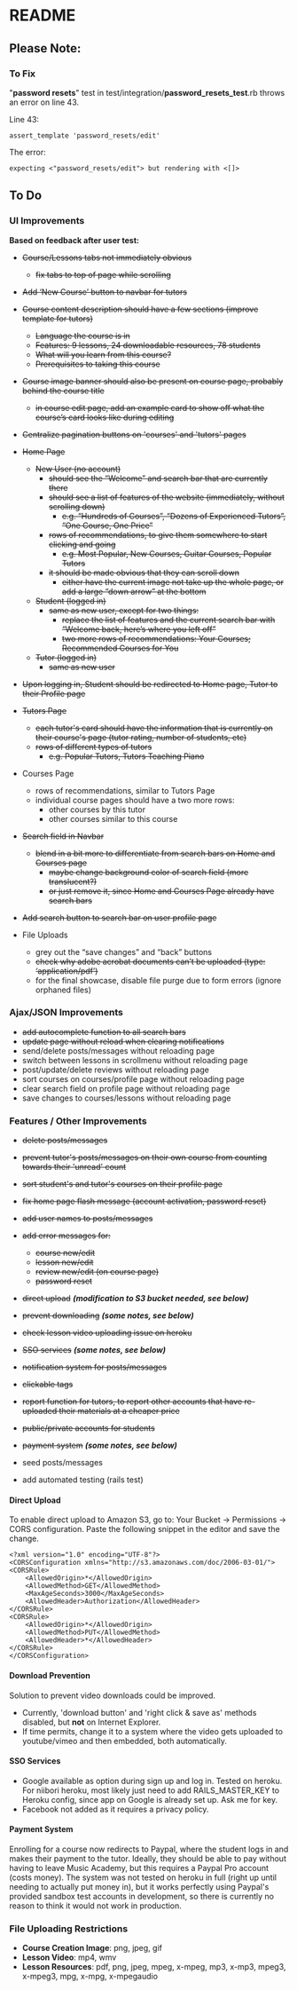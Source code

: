 # README

## Please Note:

### To Fix
    
"**password resets**" test in test/integration/**password_resets_test**.rb
throws an error on line 43.

Line 43:
```
assert_template 'password_resets/edit'
```

The error:
```
expecting <"password_resets/edit"> but rendering with <[]>
```

## To Do

### UI Improvements

**Based on feedback after user test:**

- ~~Course/Lessons tabs not immediately obvious~~
  - ~~fix tabs to top of page while scrolling~~

- ~~Add ‘New Course’ button to navbar for tutors~~

- ~~Course content description should have a few sections (improve template for tutors)~~
  - ~~Language the course is in~~
  - ~~Features: 9 lessons, 24 downloadable resources, 78 students~~
  - ~~What will you learn from this course?~~
  - ~~Prerequisites to taking this course~~

- ~~Course image banner should also be present on course page, probably behind the course title~~
  - ~~in course edit page, add an example card to show off what the course’s card looks like during editing~~

- ~~Centralize pagination buttons on 'courses' and 'tutors' pages~~

- ~~Home Page~~
  - ~~New User (no account)~~
    - ~~should see the “Welcome” and search bar that are currently there~~
    - ~~should see a list of features of the website (immediately, without scrolling down)~~
      - ~~e.g. “Hundreds of Courses”, “Dozens of Experienced Tutors”, “One Course, One Price”~~
    - ~~rows of recommendations, to give them somewhere to start clicking and going~~
      - ~~e.g. Most Popular, New Courses, Guitar Courses, Popular Tutors~~
    - ~~it should be made obvious that they can scroll down~~
      - ~~either have the current image not take up the whole page, or add a large “down arrow” at the bottom~~
  - ~~Student (logged in)~~
    - ~~same as new user, except for two things:~~
      - ~~replace the list of features and the current search bar with “Welcome back, here’s where you left off”~~
      - ~~two more rows of recommendations: Your Courses; Recommended Courses for You~~
  - ~~Tutor (logged in)~~
    - ~~same as new user~~

- ~~Upon logging in, Student should be redirected to Home page, Tutor to their Profile page~~

- ~~Tutors Page~~
  - ~~each tutor's card should have the information that is currently on their
    course's page (tutor rating, number of students, etc)~~
  - ~~rows of different types of tutors~~
    - ~~e.g. Popular Tutors, Tutors Teaching Piano~~

- Courses Page
  - rows of recommendations, similar to Tutors Page
  - individual course pages should have a two more rows:
    - other courses by this tutor
    - other courses similar to this course

- ~~Search field in Navbar~~
  - ~~blend in a bit more to differentiate from search bars on Home and Courses page~~
    - ~~maybe change background color of search field (more translucent?)~~
    - ~~or just remove it, since Home and Courses Page already have search bars~~

- ~~Add search button to search bar on user profile page~~

- File Uploads
  - grey out the “save changes” and “back” buttons
  - ~~check why adobe acrobat documents can’t be uploaded (type: ‘application/pdf’)~~
  - for the final showcase, disable file purge due to form errors (ignore orphaned files)

### Ajax/JSON Improvements

- ~~add autocomplete function to all search bars~~
- ~~update page without reload when clearing notifications~~
- send/delete posts/messages without reloading page
- switch between lessons in scrollmenu without reloading page
- post/update/delete reviews without reloading page
- sort courses on courses/profile page without reloading page
- clear search field on profile page without reloading page
- save changes to courses/lessons without reloading page

### Features / Other Improvements

- ~~delete posts/messages~~
- ~~prevent tutor's posts/messages on their own course from counting towards their 'unread' count~~
- ~~sort student's and tutor's courses on their profile page~~
- ~~fix home page flash message (account activation, password reset)~~
- ~~add user names to posts/messages~~
- ~~add error messages for:~~ 
  - ~~course new/edit~~
  - ~~lesson new/edit~~
  - ~~review new/edit (on course page)~~
  - ~~password reset~~
 
- ~~direct upload~~ **_(modification to S3 bucket needed, see below)_**
- ~~prevent downloading~~ **_(some notes, see below)_**
- ~~check lesson video uploading issue on heroku~~
 
- ~~SSO services~~ **_(some notes, see below)_**
- ~~notification system for posts/messages~~
- ~~clickable tags~~
- ~~report function for tutors, to report other accounts that have re-uploaded their materials at a cheaper price~~
- ~~public/private accounts for students~~
- ~~payment system~~ **_(some notes, see below)_**

- seed posts/messages

- add automated testing (rails test)

#### Direct Upload

To enable direct upload to Amazon S3, go to: Your Bucket -> Permissions -> CORS configuration. Paste the following snippet in the editor and save the change.
```
<?xml version="1.0" encoding="UTF-8"?>
<CORSConfiguration xmlns="http://s3.amazonaws.com/doc/2006-03-01/">
<CORSRule>
    <AllowedOrigin>*</AllowedOrigin>
    <AllowedMethod>GET</AllowedMethod>
    <MaxAgeSeconds>3000</MaxAgeSeconds>
    <AllowedHeader>Authorization</AllowedHeader>
</CORSRule>
<CORSRule>
    <AllowedOrigin>*</AllowedOrigin>
    <AllowedMethod>PUT</AllowedMethod>
    <AllowedHeader>*</AllowedHeader>
</CORSRule>
</CORSConfiguration>
```

#### Download Prevention

Solution to prevent video downloads could be improved.
- Currently, 'download button' and 'right click & save as' methods disabled,
  but **not** on Internet Explorer.
- If time permits, change it to a system where the video gets uploaded to
  youtube/vimeo and then embedded, both automatically.

#### SSO Services

- Google available as option during sign up and log in. Tested on heroku.
  For niibori heroku, most likely just need to add RAILS_MASTER_KEY to Heroku
config, since app on Google is already set up. Ask me for key.
- Facebook not added as it requires a privacy policy.

#### Payment System
Enrolling for a course now redirects to Paypal, where the student logs in and
makes their payment to the tutor. Ideally, they should be able to pay without
having to leave Music Academy, but this requires a Paypal Pro account (costs
money). The system was not tested on heroku in full (right up until needing to
actually put money in), but it works perfectly using Paypal's provided sandbox
test accounts in development, so there is currently no reason to think it would
not work in production.

### File Uploading Restrictions
  - **Course Creation Image**: png, jpeg, gif
  - **Lesson Video**: mp4, wmv
  - **Lesson Resources**: pdf, png, jpeg, mpeg, x-mpeg, mp3, x-mp3, mpeg3, x-mpeg3, mpg, x-mpg, x-mpegaudio
